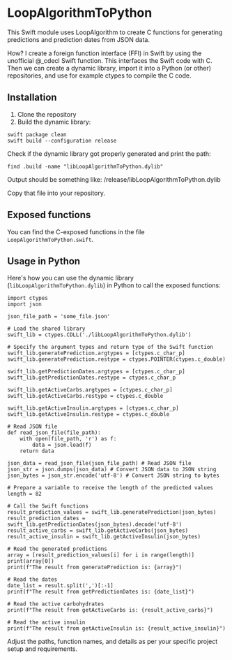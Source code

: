 # LoopAlgorithmToPython

This Swift module uses LoopAlgorithm to create C functions for generating predictions and prediction dates from JSON data.

How?
I create a foreign function interface (FFI) in Swift by using the unofficial @_cdecl Swift function. This interfaces the Swift code with C. Then we can create a dynamic library, import it into a Python (or other) repositories, and use for example ctypes to compile the C code.


## Installation

1. Clone the repository
2. Build the dynamic library:

```
swift package clean
swift build --configuration release
```
Check if the dynamic library got properly generated and print the path:
```
find .build -name "libLoopAlgorithmToPython.dylib"
```
Output should be something like: /release/libLoopAlgorithmToPython.dylib

Copy that file into your repository.


## Exposed functions

You can find the C-exposed functions in the file `LoopAlgorithmToPython.swift`.



## Usage in Python

Here's how you can use the dynamic library (`libLoopAlgorithmToPython.dylib`) in Python to call the exposed functions:

```
import ctypes
import json

json_file_path = 'some_file.json'

# Load the shared library
swift_lib = ctypes.CDLL('./libLoopAlgorithmToPython.dylib')

# Specify the argument types and return type of the Swift function
swift_lib.generatePrediction.argtypes = [ctypes.c_char_p]
swift_lib.generatePrediction.restype = ctypes.POINTER(ctypes.c_double)

swift_lib.getPredictionDates.argtypes = [ctypes.c_char_p]
swift_lib.getPredictionDates.restype = ctypes.c_char_p

swift_lib.getActiveCarbs.argtypes = [ctypes.c_char_p]
swift_lib.getActiveCarbs.restype = ctypes.c_double

swift_lib.getActiveInsulin.argtypes = [ctypes.c_char_p]
swift_lib.getActiveInsulin.restype = ctypes.c_double

# Read JSON file
def read_json_file(file_path):
    with open(file_path, 'r') as f:
        data = json.load(f)
    return data

json_data = read_json_file(json_file_path) # Read JSON file
json_str = json.dumps(json_data) # Convert JSON data to JSON string
json_bytes = json_str.encode('utf-8') # Convert JSON string to bytes

# Prepare a variable to receive the length of the predicted values
length = 82

# Call the Swift functions
result_prediction_values = swift_lib.generatePrediction(json_bytes)
result_prediction_dates = swift_lib.getPredictionDates(json_bytes).decode('utf-8')
result_active_carbs = swift_lib.getActiveCarbs(json_bytes)
result_active_insulin = swift_lib.getActiveInsulin(json_bytes)

# Read the generated predictions
array = [result_prediction_values[i] for i in range(length)]
print(array[0])
print(f"The result from generatePrediction is: {array}")

# Read the dates
date_list = result.split(',')[:-1]
print(f"The result from getPredictionDates is: {date_list}")

# Read the active carbohydrates
print(f"The result from getActiveCarbs is: {result_active_carbs}")

# Read the active insulin
print(f"The result from getActiveInsulin is: {result_active_insulin}")
```

Adjust the paths, function names, and details as per your specific project setup and requirements.









